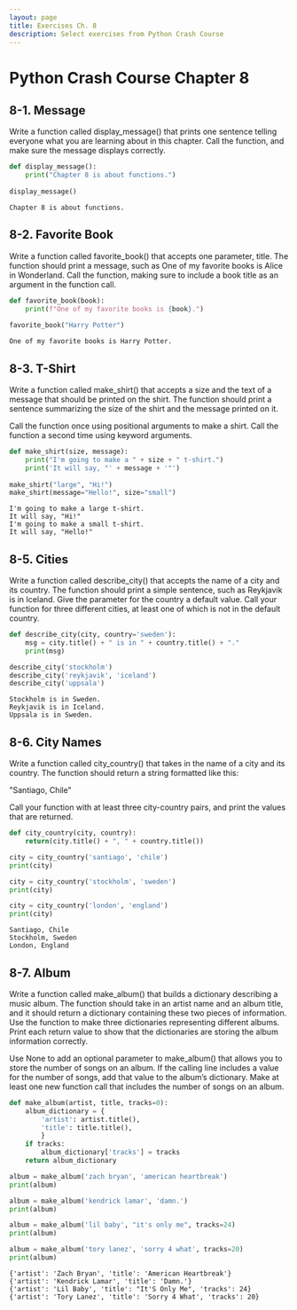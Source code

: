 ```yaml
---
layout: page
title: Exercises Ch. 8
description: Select exercises from Python Crash Course
---
```


# Python Crash Course Chapter 8

## 8-1. Message
Write a function called display_message() that prints one sentence telling everyone what you are learning about in this chapter. Call the function, and make sure the message displays correctly.


```python
def display_message():
    print("Chapter 8 is about functions.")
    
display_message()
```

    Chapter 8 is about functions.


## 8-2. Favorite Book
Write a function called favorite_book() that accepts one parameter, title. The function should print a message, such as One of my favorite books is Alice in Wonderland. Call the function, making sure to include a book title as an argument in the function call.


```python
def favorite_book(book):
    print(f"One of my favorite books is {book}.")
    
favorite_book("Harry Potter")
```

    One of my favorite books is Harry Potter.


## 8-3. T-Shirt
Write a function called make_shirt() that accepts a size and the text of a message that should be printed on the shirt. The function should print a sentence summarizing the size of the shirt and the message printed on it.

Call the function once using positional arguments to make a shirt. Call the function a second time using keyword arguments.


```python
def make_shirt(size, message):
    print("I'm going to make a " + size + " t-shirt.")
    print('It will say, "' + message + '"')
    
make_shirt("large", "Hi!")
make_shirt(message="Hello!", size="small")
```

    I'm going to make a large t-shirt.
    It will say, "Hi!"
    I'm going to make a small t-shirt.
    It will say, "Hello!"


## 8-5. Cities
Write a function called describe_city() that accepts the name of a city and its country. The function should print a simple sentence, such as Reykjavik is in Iceland. Give the parameter for the country a default value. Call your function for three different cities, at least one of which is not in the default country.


```python
def describe_city(city, country='sweden'):
    msg = city.title() + " is in " + country.title() + "."
    print(msg)

describe_city('stockholm')
describe_city('reykjavik', 'iceland')
describe_city('uppsala')
```

    Stockholm is in Sweden.
    Reykjavik is in Iceland.
    Uppsala is in Sweden.


## 8-6. City Names
Write a function called city_country() that takes in the name of a city and its country. The function should return a string formatted like this:

"Santiago, Chile"

Call your function with at least three city-country pairs, and print the values that are returned.


```python
def city_country(city, country):
    return(city.title() + ", " + country.title())

city = city_country('santiago', 'chile')
print(city)

city = city_country('stockholm', 'sweden')
print(city)

city = city_country('london', 'england')
print(city)
```

    Santiago, Chile
    Stockholm, Sweden
    London, England


## 8-7. Album
Write a function called make_album() that builds a dictionary describing a music album. The function should take in an artist name and an album title, and it should return a dictionary containing these two pieces of information. Use the function to make three dictionaries representing different albums. Print each return value to show that the dictionaries are storing the album information correctly.

Use None to add an optional parameter to make_album() that allows you to store the number of songs on an album. If the calling line includes a value for the number of songs, add that value to the album’s dictionary. Make at least one new function call that includes the number of songs on an album.


```python
def make_album(artist, title, tracks=0):
    album_dictionary = {
        'artist': artist.title(),
        'title': title.title(),
        }
    if tracks:
        album_dictionary['tracks'] = tracks
    return album_dictionary

album = make_album('zach bryan', 'american heartbreak')
print(album)

album = make_album('kendrick lamar', 'damn.')
print(album)

album = make_album('lil baby', "it's only me", tracks=24)
print(album)

album = make_album('tory lanez', 'sorry 4 what', tracks=20)
print(album)
```

    {'artist': 'Zach Bryan', 'title': 'American Heartbreak'}
    {'artist': 'Kendrick Lamar', 'title': 'Damn.'}
    {'artist': 'Lil Baby', 'title': "It'S Only Me", 'tracks': 24}
    {'artist': 'Tory Lanez', 'title': 'Sorry 4 What', 'tracks': 20}


